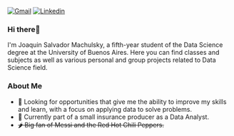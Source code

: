 [![Gmail](https://img.shields.io/badge/Gmail-D14836?style=for-the-badge&logo=gmail&logoColor=white)](mailto:joaquinmachulsky@gmail.com)
[![Linkedin](https://img.shields.io/badge/-JoaquinMachulsky-blue?style=flat-square&logo=Linkedin&logoColor=white&link=https://www.linkedin.com/in/joaquin-machulsky/)](https://www.linkedin.com/in/joaquin-machulsky/)

### Hi there👋
I'm Joaquin Salvador Machulsky, a fifth-year student of the Data Science degree at the University of Buenos Aires.
Here you can find classes and subjects as well as various personal and group projects related to Data Science field.

### About Me
- 🌱 Looking for opportunities that give me the ability to improve my skills and learn, with a focus on applying data to solve problems.
- 💼 Currently part of a small insurance producer as a Data Analyst.
- ~~🌶️ Big fan of Messi and the Red Hot Chili Peppers.~~

